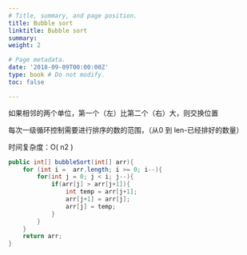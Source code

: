 ```yaml
---
# Title, summary, and page position.
title: Bubble sort
linktitle: Bubble sort
summary:
weight: 2

# Page metadata.
date: '2018-09-09T00:00:00Z'
type: book # Do not modify.
toc: false

---
```


如果相邻的两个单位，第一个（左）比第二个（右）大，则交换位置

每次一级循环控制需要进行排序的数的范围，（从0 到 len-已经排好的数量）

时间复杂度：O( n2 )

```java
public int[] bubbleSort(int[] arr){
	for (int i =  arr.length; i >= 0; i--){
		for(int j = 0; j < i; j--){
			if(arr[j] > arr[j+1]){
				int temp = arr[j+1];
				arr[j+1] = arr[j];
				arr[j] = temp;
 			}
		}
	}
	return arr;
}

```